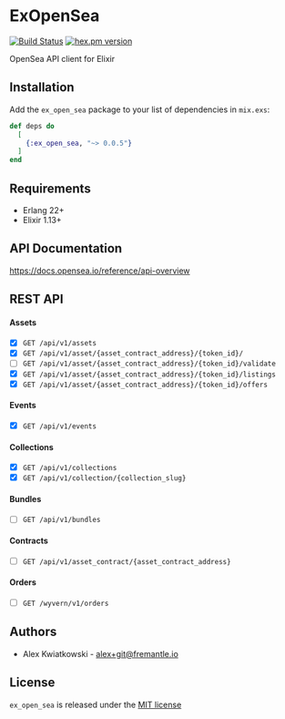 # ExOpenSea
[![Build Status](https://github.com/fremantle-industries/ex_open_sea/workflows/test/badge.svg?branch=main)](https://github.com/fremantle-industries/ex_open_sea/actions?query=workflow%3Atest)
[![hex.pm version](https://img.shields.io/hexpm/v/ex_open_sea.svg?style=flat)](https://hex.pm/packages/ex_open_sea)

OpenSea API client for Elixir

## Installation

Add the `ex_open_sea` package to your list of dependencies in `mix.exs`:

```elixir
def deps do
  [
    {:ex_open_sea, "~> 0.0.5"}
  ]
end
```

## Requirements

- Erlang 22+
- Elixir 1.13+

## API Documentation

https://docs.opensea.io/reference/api-overview

## REST API

#### Assets

- [x] `GET /api/v1/assets`
- [x] `GET /api/v1/asset/{asset_contract_address}/{token_id}/`
- [ ] `GET /api/v1/asset/{asset_contract_address}/{token_id}/validate`
- [x] `GET /api/v1/asset/{asset_contract_address}/{token_id}/listings`
- [x] `GET /api/v1/asset/{asset_contract_address}/{token_id}/offers`

#### Events

- [x] `GET /api/v1/events`

#### Collections

- [x] `GET /api/v1/collections`
- [x] `GET /api/v1/collection/{collection_slug}`

#### Bundles

- [ ] `GET /api/v1/bundles`

#### Contracts

- [ ] `GET /api/v1/asset_contract/{asset_contract_address}`

#### Orders

- [ ] `GET /wyvern/v1/orders`

## Authors

- Alex Kwiatkowski - alex+git@fremantle.io

## License

`ex_open_sea` is released under the [MIT license](./LICENSE)
